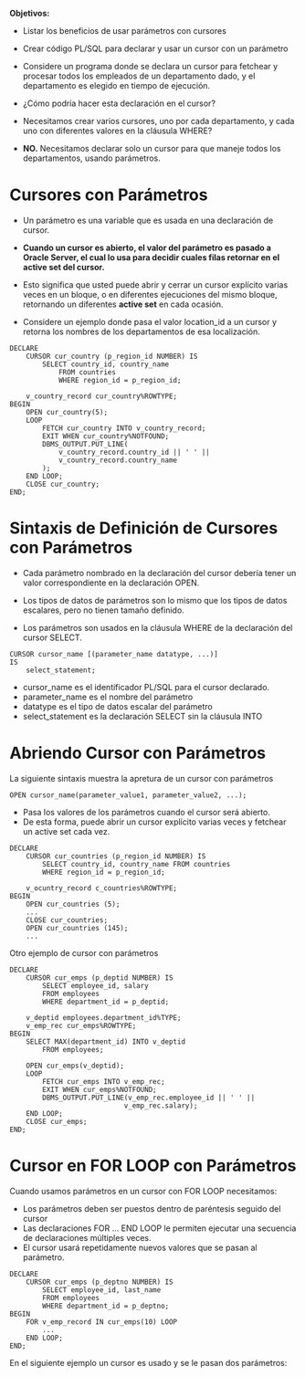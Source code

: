 
**Objetivos:**

- Listar los beneficios de usar parámetros con cursores
- Crear código PL/SQL para declarar y usar un cursor con un parámetro

- Considere un programa donde se declara un cursor para fetchear y procesar todos los empleados de un departamento dado, y el departamento es elegido en tiempo de ejecución.
- ¿Cómo podría hacer esta declaración en el cursor?

- Necesitamos crear varios cursores, uno por cada departamento, y cada uno con diferentes valores en la cláusula WHERE?
- **NO.** Necesitamos declarar solo un cursor para que maneje todos los departamentos, usando parámetros.

# Cursores con Parámetros

- Un parámetro es una variable que es usada en una declaración de cursor.
- **Cuando un cursor es abierto, el valor del parámetro es pasado a Oracle Server, el cual lo usa para decidir cuales filas retornar en el active set del cursor.**

- Esto significa que usted puede abrir y cerrar un cursor explícito varias veces en un bloque, o en diferentes ejecuciones del mismo bloque, retornando un diferentes **active set** en cada ocasión.
- Considere un ejemplo donde pasa el valor location_id a un cursor y retorna los nombres de los departamentos de esa localización.

```
DECLARE
    CURSOR cur_country (p_region_id NUMBER) IS
        SELECT country_id, country_name
            FROM countries
            WHERE region_id = p_region_id;
    
    v_country_record cur_country%ROWTYPE;
BEGIN
    OPEN cur_country(5);
    LOOP
        FETCH cur_country INTO v_country_record;
        EXIT WHEN cur_country%NOTFOUND;
        DBMS_OUTPUT.PUT_LINE(
            v_country_record.country_id || ' ' ||
            v_country_record.country_name
        );
    END LOOP;
    CLOSE cur_country;
END;
```

# Sintaxis de Definición de Cursores con Parámetros

- Cada parámetro nombrado en la declaración del cursor debería tener un valor correspondiente en la declaración OPEN.
- Los tipos de datos de parámetros son lo mismo que los tipos de datos escalares, pero no tienen tamaño definido.

- Los parámetros son usados en la cláusula WHERE de la declaración del cursor SELECT.

```
CURSOR cursor_name [(parameter_name datatype, ...)]
IS
	select_statement;
```

- cursor_name es el identificador PL/SQL para el cursor declarado.
- parameter_name es el nombre del parámetro
- datatype es el tipo de datos escalar del parámetro
- select_statement es la declaración SELECT sin la cláusula INTO

# Abriendo Cursor con Parámetros

La siguiente sintaxis muestra la apretura de un cursor con parámetros

```
OPEN cursor_name(parameter_value1, parameter_value2, ...);
```

- Pasa los valores de los parámetros cuando el cursor será abierto.
- De esta forma, puede abrir un cursor explícito varias veces y fetchear un active set cada vez.

```
DECLARE 
	CURSOR cur_countries (p_region_id NUMBER) IS
		SELECT country_id, country_name FROM countries
		WHERE region_id = p_region_id;

	v_ocuntry_record c_countries%ROWTYPE;
BEGIN
	OPEN cur_countries (5);
	...
	CLOSE cur_countries;
	OPEN cur_countries (145);
	...
```

Otro ejemplo de cursor con parámetros

```
DECLARE 
    CURSOR cur_emps (p_deptid NUMBER) IS
        SELECT employee_id, salary
        FROM employees
        WHERE department_id = p_deptid;
    
    v_deptid employees.department_id%TYPE;    
    v_emp_rec cur_emps%ROWTYPE;
BEGIN
    SELECT MAX(department_id) INTO v_deptid
        FROM employees;
    
    OPEN cur_emps(v_deptid);
    LOOP
        FETCH cur_emps INTO v_emp_rec;
        EXIT WHEN cur_emps%NOTFOUND;
        DBMS_OUTPUT.PUT_LINE(v_emp_rec.employee_id || ' ' ||
                            v_emp_rec.salary);
    END LOOP;
    CLOSE cur_emps;
END;
```

# Cursor en FOR LOOP con Parámetros

Cuando usamos parámetros en un cursor con FOR LOOP necesitamos:
- Los parámetros deben ser puestos dentro de paréntesis seguido del cursor
- Las declaraciones FOR ... END LOOP le permiten ejecutar una secuencia de declaraciones múltiples veces.
- El cursor usará repetidamente nuevos valores que se pasan al parámetro.

```
DECLARE 
	CURSOR cur_emps (p_deptno NUMBER) IS
		SELECT employee_id, last_name
		FROM employees
		WHERE department_id = p_deptno;
BEGIN
	FOR v_emp_record IN cur_emps(10) LOOP
		...
	END LOOP;
END;
```

En el siguiente ejemplo un cursor es usado y se le pasan dos parámetros:

```
```






































